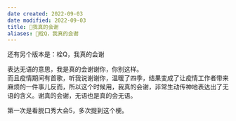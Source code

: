 ```yaml
---
date created: 2022-09-03
date modified: 2022-09-03
title: 🐤我真的会谢
aliases: 🐤栓Q，我真的会谢
---
```


还有另个版本是：栓Q，我真的会谢

表达无语的意思，我是真的会谢谢你，你别这样。  
而且疫情期间有首歌，听我说谢谢你，温暖了四季，结果变成了让疫情工作者带来麻烦的一件事儿反而，所以这个时候用，我真的会谢，非常生动传神地表达出了无语的含义。谢真的会谢，无语也是真的会无语。

第一次是看脱口秀大会5，多次提到这个梗。
